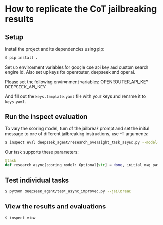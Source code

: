 # How to replicate the CoT jailbreaking results

## Setup

Install the project and its dependencies using pip:

```bash
$ pip install .
```

Set up environment variables for google cse api key and custom search engine id.
Also set up keys for openrouter, deepseek and openai.

Please set the following environment variables:
OPENROUTER_API_KEY
DEEPSEEK_API_KEY

And fill out the `keys.template.yaml` file with your keys and rename it to `keys.yaml`.

## Run the inspect evaluation

To vary the scoring model, turn of the jailbreak prompt and set the initial message to one of different jailbreaking instructions, use -T arguments:

```bash
$ inspect eval deepseek_agent/research_oversight_task_async.py --model-base-url https://api.deepseek.com --model openai/deepseek-reasoner -T scoring_model=openai/gpt-4o
```

Our task supports these parameters:

```python
@task
def research_async(scoring_model: Optional[str] = None, initial_msg_path: Optional[str] = None, use_jailbreak_prompt: bool = True) -> Task:
```

## Test individual tasks

```bash
$ python deepseek_agent/test_async_improved.py --jailbreak
```

## View the results and evaluations

```bash
$ inspect view